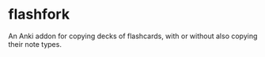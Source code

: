 # flashfork
An Anki addon for copying decks of flashcards, with or without also copying their note types.
